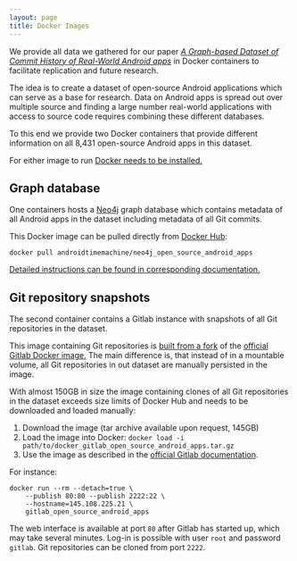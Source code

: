```yaml
---
layout: page
title: Docker Images
---
```


We provide all data we gathered for our paper [_A Graph-based Dataset of Commit History of Real-World Android apps_](/publications#a-graph-based-dataset-of-commit-history-of-real-world-android-apps) in Docker containers to facilitate replication and future research.

The idea is to create a dataset of open-source Android applications which can serve as a base for research. Data on Android apps is spread out over multiple source and finding a large number real-world applications with access to source code requires combining these different databases.

To this end we provide two Docker containers that provide different information on all 8,431 open-source Android apps in this dataset.

For either image to run [Docker needs to be installed.](https://docs.docker.com/install/)

## Graph database

One containers hosts a [Neo4j](https://neo4j.com) graph database which contains metadata of all Android apps in the dataset including metadata of all Git commits.

This Docker image can be pulled directly from [Docker Hub](https://hub.docker.com/r/androidtimemachine/neo4j_open_source_android_apps/):

    docker pull androidtimemachine/neo4j_open_source_android_apps

[Detailed instructions can be found in corresponding documentation.](https://github.com/AndroidTimeMachine/neo4j_open_source_android_apps)

## Git repository snapshots

The second container contains a Gitlab instance with snapshots of all Git repositories in the dataset.

This image containing Git repositories is [built from a fork](https://github.com/af60f75b/gitlab_open_source_android_apps/blob/gitlab_open_source_android_apps/docker/Dockerfile) of the [official Gitlab Docker image.](https://store.docker.com/images/gitlab-enterprise-edition) The main difference is, that instead of in a mountable volume, all Git repositories in out dataset are manually persisted in the image.

With almost 150GB in size the image containing clones of all Git repositories in the dataset exceeds size limits of Docker Hub and needs to be downloaded and loaded manually:

 1. Download the image (tar archive available upon request, 145GB) 
 2. Load the image into Docker: `docker load -i path/to/docker_gitlab_open_source_android_apps.tar.gz`
 3. Use the image as described in the [official Gitlab documentation](https://docs.gitlab.com/omnibus/docker/README.html).

 For instance:

    docker run --rm --detach=true \
        --publish 80:80 --publish 2222:22 \
        --hostname=145.108.225.21 \
        gitlab_open_source_android_apps

The web interface is available at port `80` after Gitlab has started up, which may take several minutes. Log-in is possible with user `root` and password `gitlab`. Git repositories can be cloned from port `2222`.
